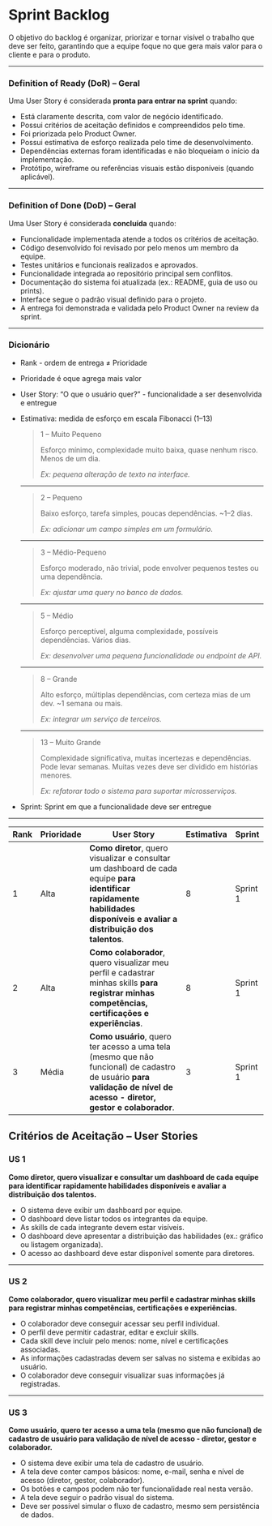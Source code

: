 # Sprint Backlog
O objetivo do backlog é organizar, priorizar e tornar visível o trabalho que deve ser feito, garantindo que a equipe foque no que gera mais valor para o cliente e para o produto.

---
### Definition of Ready (DoR) – Geral
Uma User Story é considerada **pronta para entrar na sprint** quando:  
- Está claramente descrita, com valor de negócio identificado.  
- Possui critérios de aceitação definidos e compreendidos pelo time.  
- Foi priorizada pelo Product Owner.  
- Possui estimativa de esforço realizada pelo time de desenvolvimento.  
- Dependências externas foram identificadas e não bloqueiam o início da implementação.  
- Protótipo, wireframe ou referências visuais estão disponíveis (quando aplicável).  

---

### Definition of Done (DoD) – Geral
Uma User Story é considerada **concluída** quando:  
- Funcionalidade implementada atende a todos os critérios de aceitação.  
- Código desenvolvido foi revisado por pelo menos um membro da equipe.  
- Testes unitários e funcionais realizados e aprovados.  
- Funcionalidade integrada ao repositório principal sem conflitos.  
- Documentação do sistema foi atualizada (ex.: README, guia de uso ou prints).  
- Interface segue o padrão visual definido para o projeto.  
- A entrega foi demonstrada e validada pelo Product Owner na review da sprint.
---
### Dicionário

- Rank - ordem de entrega ≠ Prioridade
- Prioridade é oque agrega mais valor
- User Story: “O que o usuário quer?” - funcionalidade a ser desenvolvida e entregue
- Estimativa: medida de esforço em escala Fibonacci (1–13)
    
    > 1 – Muito Pequeno
    > 
    > 
    > Esforço mínimo, complexidade muito baixa, quase nenhum risco. Menos de um dia.
    > 
    > *Ex: pequena alteração de texto na interface.*
    > 
    
    ---
    
    > 2 – Pequeno
    > 
    > 
    > Baixo esforço, tarefa simples, poucas dependências. ~1–2 dias.
    > 
    > *Ex: adicionar um campo simples em um formulário.*
    > 
    
    ---
    
    > 3 – Médio-Pequeno
    > 
    > 
    > Esforço moderado, não trivial, pode envolver pequenos testes ou uma dependência.
    > 
    > *Ex: ajustar uma query no banco de dados.*
    > 
    
    ---
    
    > 5 – Médio
    > 
    > 
    > Esforço perceptível, alguma complexidade, possíveis dependências. Vários dias.
    > 
    > *Ex: desenvolver uma pequena funcionalidade ou endpoint de API.*
    > 
    
    ---
    
    > 8 – Grande
    > 
    > 
    > Alto esforço, múltiplas dependências, com certeza mias de um dev. ~1 semana ou mais.
    > 
    > *Ex: integrar um serviço de terceiros.*
    > 
    
    ---
    
    > 13 – Muito Grande
    > 
    > 
    > Complexidade significativa, muitas incertezas e dependências. Pode levar semanas. Muitas vezes deve ser dividido em histórias menores.
    > 
    > *Ex: refatorar todo o sistema para suportar microsserviços.*
    > 
- Sprint: Sprint em que a funcionalidade deve ser entregue

---
| Rank | Prioridade | User Story | Estimativa | Sprint |
| --- | --- | --- | --- | --- |
| 1 | Alta | **Como diretor**, quero visualizar e consultar um dashboard de cada equipe **para identificar rapidamente habilidades disponíveis e avaliar a distribuição dos talentos**. | 8 | Sprint 1 |
| 2 | Alta | **Como colaborador**, quero visualizar meu perfil e cadastrar minhas skills **para registrar minhas competências, certificações e experiências**. | 8 | Sprint 1 |
| 3 | Média | **Como usuário**, quero ter acesso a uma tela (mesmo que não funcional) de cadastro de usuário **para validação de nível de acesso - diretor, gestor e colaborador**. | 3 | Sprint 1 |


## Critérios de Aceitação – User Stories

### US 1  
**Como diretor, quero visualizar e consultar um dashboard de cada equipe para identificar rapidamente habilidades disponíveis e avaliar a distribuição dos talentos.**

- O sistema deve exibir um dashboard por equipe.  
- O dashboard deve listar todos os integrantes da equipe.  
- As skills de cada integrante devem estar visíveis.  
- O dashboard deve apresentar a distribuição das habilidades (ex.: gráfico ou listagem organizada).  
- O acesso ao dashboard deve estar disponível somente para diretores.  

---

### US 2  
**Como colaborador, quero visualizar meu perfil e cadastrar minhas skills para registrar minhas competências, certificações e experiências.**

- O colaborador deve conseguir acessar seu perfil individual.  
- O perfil deve permitir cadastrar, editar e excluir skills.  
- Cada skill deve incluir pelo menos: nome, nível e certificações associadas.  
- As informações cadastradas devem ser salvas no sistema e exibidas ao usuário.  
- O colaborador deve conseguir visualizar suas informações já registradas.  

---

### US 3  
**Como usuário, quero ter acesso a uma tela (mesmo que não funcional) de cadastro de usuário para validação de nível de acesso - diretor, gestor e colaborador.**

- O sistema deve exibir uma tela de cadastro de usuário.  
- A tela deve conter campos básicos: nome, e-mail, senha e nível de acesso (diretor, gestor, colaborador).  
- Os botões e campos podem não ter funcionalidade real nesta versão.  
- A tela deve seguir o padrão visual do sistema.  
- Deve ser possível simular o fluxo de cadastro, mesmo sem persistência de dados.  
